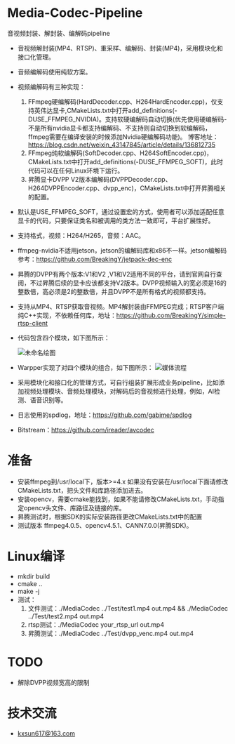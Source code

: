 # Media-Codec-Pipeline
音视频封装、解封装、编解码pipeline

* 音视频解封装(MP4、RTSP)、重采样、编解码、封装(MP4)，采用模块化和接口化管理。
* 音频编解码使用纯软方案。
* 视频编解码有三种实现：
  1. FFmpeg硬编解码(HardDecoder.cpp、H264HardEncoder.cpp)，仅支持英伟达显卡,CMakeLists.txt中打开add_definitions(-DUSE_FFMPEG_NVIDIA)。支持软硬编解码自动切换(优先使用硬编解码-不是所有nvidia显卡都支持编解码、不支持则自动切换到软编解码，ffmpeg需要在编译安装的时候添加Nvidia硬编解码功能)。 博客地址：https://blog.csdn.net/weixin_43147845/article/details/136812735
  2. FFmpeg纯软编解码(SoftDecoder.cpp、H264SoftEncoder.cpp)，CMakeLists.txt中打开add_definitions(-DUSE_FFMPEG_SOFT)，此时代码可以在任何Linux环境下运行。
  3. 昇腾显卡DVPP V2版本编解码(DVPPDecoder.cpp、H264DVPPEncoder.cpp、dvpp_enc)，CMakeLists.txt中打开昇腾相关的配置。
* 默认是USE_FFMPEG_SOFT，通过设置宏的方式，使用者可以添加适配任意显卡的代码，只要保证类名和被调用的类方法一致即可，平台扩展性好。
* 支持格式，视频：H264/H265，音频：AAC。
* ffmpeg-nvidia不适用jetson，jetson的编解码库和x86不一样。jetson编解码参考：https://github.com/BreakingY/jetpack-dec-enc
* 昇腾的DVPP有两个版本:V1和V2 ,V1和V2适用不同的平台，请到官网自行查阅，不过昇腾后续的显卡应该都支持V2版本。DVPP视频输入的宽必须是16的整数倍，高必须是2的整数倍，并且DVPP不是所有格式的视频都支持。
* 支持从MP4、RTSP获取音视频。MP4解封装由FFMPEG完成；RTSP客户端纯C++实现，不依赖任何库，地址：https://github.com/BreakingY/simple-rtsp-client
* 代码包含四个模块，如下图所示：

  ![未命名绘图](https://github.com/BreakingY/FFmpeg-Media-Codec-Pipeline/assets/99859929/fbde5819-4527-4eec-8b7b-508264efc995)
* Warpper实现了对四个模块的组合，如下图所示：
  ![媒体流程](https://github.com/BreakingY/FFmpeg-Media-Codec-Pipeline/assets/99859929/f7fb8e07-ab2a-49c5-88e1-49301b6431bd)
* 采用模块化和接口化的管理方式，可自行组装扩展形成业务pipeline，比如添加视频处理模块、音频处理模块，对解码后的音视频进行处理，例如，AI检测、语音识别等。
* 日志使用的spdlog，地址：https://github.com/gabime/spdlog
* Bitstream：https://github.com/ireader/avcodec

# 准备
* 安装ffmpeg到/usr/local下，版本>=4.x 如果没有安装在/usr/local下面请修改CMakeLists.txt，把头文件和库路径添加进去。
* 安装opencv，需要cmake能找到，如果不能请修改CMakeLists.txt，手动指定opencv头文件、库路径及链接的库。
* 昇腾测试时，根据SDK的实际安装路径更改CMakeLists.txt中的配置
* 测试版本 ffmpeg4.0.5、opencv4.5.1、CANN7.0.0(昇腾SDK)。

# Linux编译
* mkdir build
* cmake ..
* make -j
* 测试：
  1. 文件测试：./MediaCodec ../Test/test1.mp4 out.mp4 && ./MediaCodec ../Test/test2.mp4 out.mp4
  2. rtsp测试：./MediaCodec your_rtsp_url out.mp4
  3. 昇腾测试：./MediaCodec ../Test/dvpp_venc.mp4 out.mp4

# TODO
* 解除DVPP视频宽高的限制

# 技术交流
* kxsun617@163.com


